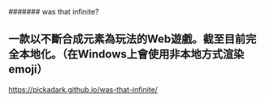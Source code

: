 ####### was that infinite?





一款以不斷合成元素為玩法的Web遊戲。截至目前完全本地化。（在Windows上會使用非本地方式渲染emoji）
---
https://pickadark.github.io/was-that-infinite/

